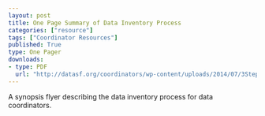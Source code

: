 ```yaml
---
layout: post
title: One Page Summary of Data Inventory Process
categories: ["resource"]
tags: ["Coordinator Resources"]
published: True
type: One Pager
downloads:
- type: PDF
  url: "http://datasf.org/coordinators/wp-content/uploads/2014/07/3StepProcess_Wave2Deadlines.pdf"
---
```


A synopsis flyer describing the data inventory process for data coordinators.